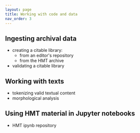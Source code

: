 ```yaml
---
layout: page
title: Working with code and data
nav_order: 3
---
```



## Ingesting archival data

- creating a citable library:
    - from an editor's repository
    - from the HMT archive
- validating a citable library


## Working with texts

- tokenizing valid textual content
- morphological analysis


## Using HMT material in Jupyter notebooks

- HMT ipynb repository
